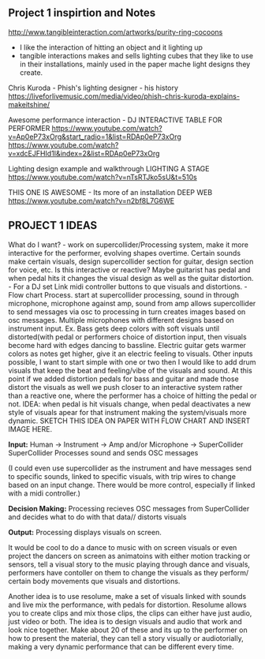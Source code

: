 ## Project 1 inspirtion and Notes
http://www.tangibleinteraction.com/artworks/purity-ring-cocoons
- I like the interaction of hitting an object and it lighting up
- tangible interactions makes and sells lighting cubes that they like to use in their installations, mainly used in the paper mache light designs they create.


Chris Kuroda - Phish's lighting designer - his history
https://liveforlivemusic.com/media/video/phish-chris-kuroda-explains-makeitshine/

Awesome performance interaction - DJ INTERACTIVE TABLE FOR PERFORMER
https://www.youtube.com/watch?v=Ap0eP73xOrg&start_radio=1&list=RDAp0eP73xOrg
https://www.youtube.com/watch?v=xdcEJFHId1I&index=2&list=RDAp0eP73xOrg

Lighting design example and walkthrough  LIGHTING A STAGE
https://www.youtube.com/watch?v=nTsRTJko5sU&t=510s

THIS ONE IS AWESOME - Its more of an installation DEEP WEB
https://www.youtube.com/watch?v=n2bf8L7G6WE
## PROJECT 1 IDEAS

What do I want? - work on supercollider/Processing system, make it more interactive for the performer, evolving shapes overtime. Certain sounds make certain visuals, design supercollider section for guitar, design section for voice, etc. Is this interactive or reactive? Maybe guitarist has pedal and when pedal hits it changes the visual design as well as the guitar distortion. - For a DJ set Link midi controller buttons to que visuals and distortions. - Flow chart Process. start at supercollider processing, sound in through microphone, microphone against amp, sound from amp allows supercollider to send messages via osc to processing in turn creates images based on osc messages. Multiple microphones with different designs based on instrument input. Ex. Bass gets deep colors with soft visuals until distorted(with pedal or performers choice of distortion input, then visuals become hard with edges dancing to bassline. Electric guitar gets warmer colors as notes get higher, give it an electric feeling to visuals. Other inputs possible, I want to start simple with one or two then I would like to add drum visuals that keep the beat and feeling/vibe of the visuals and sound. At this point if we added distortion pedals for bass and guitar and made those distort the visuals as well we push closer to an interactive system rather than a reactive one, where the performer has a choice of hitting the pedal or not. IDEA: when pedal is hit visuals change, when pedal deactivates a new style of visuals apear for that instrument making the system/visuals more dynamic. SKETCH THIS IDEA ON PAPER WITH FLOW CHART AND INSERT IMAGE HERE.

**Input:**
Human -> Instrument -> Amp and/or Microphone -> SuperCollider
SuperCollider Processes sound and sends OSC messages

(I could even use supercollider as the instrument and have messages send to specific sounds, linked to specific visuals, with trip wires to change based on an input change. There would be more control, especially if linked with a midi controller.)

**Decision Making:**
Processing recieves OSC messages from SuperCollider and decides what to do with that data// distorts visuals

**Output:**
Processing displays visuals on screen.

It would be cool to do a dance to music with on screen visuals or even project the dancers on screen as animatoins with either motion tracking or sensors, tell a visual story to the music playing through dance and visuals, performers have contoller on them to change the visuals as they perform/ certain body movements que visuals and distortions.


Another idea is to use resolume, make a set of visuals linked with sounds and live mix the performance, with pedals for distortion. Resolume allows you to create clips and mix those clips, the clips can either have just audio, just video or both. The idea is to design visuals and audio that work and look nice together. Make about 20 of these and its up to the performer on how to present the material, they can tell a story visually or audiotorially, making a very dynamic performance that can be different every time.
